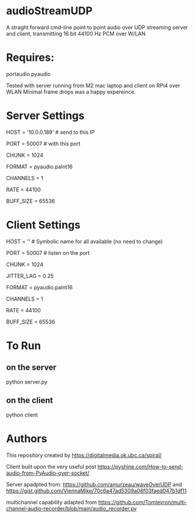 # audioStreamUDP

A straght forward cmd-line point to point audio over UDP streaming server and client, transmitting 16 bit 44100 Hz PCM over W/LAN

# Requires: 
portaudio
pyaudio

Tested with server running from M2 mac laptop and client on RPi4 over WLAN
Minimal frame drops was a happy expereince. 

# Server Settings
HOST = '10.0.0.189' # send to this IP

PORT = 50007 # with this port

CHUNK = 1024

FORMAT = pyaudio.paInt16

CHANNELS = 1

RATE = 44100

BUFF_SIZE = 65536

# Client Settings
HOST = '' # Symbolic name for all available (no need to change) 

PORT = 50007 # listen on the port

CHUNK = 1024

JITTER_LAG = 0.25

FORMAT = pyaudio.paInt16

CHANNELS = 1

RATE = 44100

BUFF_SIZE = 65536

# To Run
## on the server
python server.py

## on the client
python client

# Authors

This repository created by https://digitalmedia.ok.ubc.ca/spiral/

Client built upon the very useful post 
https://pyshine.com/How-to-send-audio-from-PyAudio-over-socket/

Server apadpted from:
https://github.com/amurzeau/waveOverUDP
and
https://gist.github.com/ViennaMike/70c6a47ad5309a06f03faed047b1df11

multichannel capability adapted from
https://github.com/Tomlevron/multi-channel-audio-recorder/blob/main/audio_recorder.py
